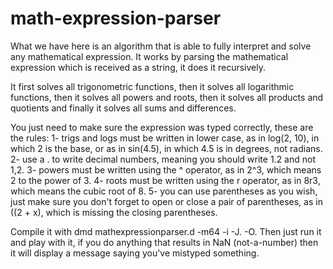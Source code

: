 # math-expression-parser
What we have here is an algorithm that is able to fully interpret and solve any mathematical expression. It works by parsing the mathematical expression which is received as a string, it does it recursively.

It first solves all trigonometric functions, then it solves all logarithmic functions, then it solves all powers and roots, then it solves all products and quotients and finally it solves all sums and differences.

You just need to make sure the expression was typed correctly, these are the rules:
1- trigs and logs must be written in lower case, as in log(2, 10), in which 2 is the base, or as in sin(4.5), in which 4.5 is in degrees, not radians.
2- use a . to write decimal numbers, meaning you should write 1.2 and not 1,2.
3- powers must be written using the ^ operator, as in 2^3, which means 2 to the power of 3.
4- roots must be written using the r operator, as in 8r3, which means the cubic root of 8.
5- you can use parentheses as you wish, just make sure you don't forget to open or close a pair of parentheses, as in ((2 + x), which is missing the closing parentheses.

Compile it with dmd mathexpressionparser.d -m64 -i -J. -O.
Then just run it and play with it, if you do anything that results in NaN (not-a-number) then it will display a message saying you've mistyped something.
